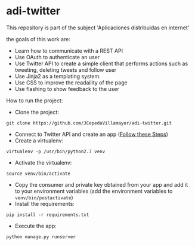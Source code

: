 # adi-twitter

This repository is part of the subject 'Aplicaciones distribuidas en internet'

the goals of this work are:
- Learn how to communicate with a REST API
- Use OAuth to authenticate an user
- Use Twitter API to create a simple client that performs actions such as tweeting, deleting tweets and follow user
- Use Jinja2 as a templating system.
- Use CSS to improve the readaility of the page
- Use flashing to show feedback to the user

How to run the project:
- Clone the project: 

`git clone https://github.com/JCepedaVillamayor/adi-twitter.git`
- Connect to Twitter API and create an app ([Follow these Steps](https://iag.me/socialmedia/how-to-create-a-twitter-app-in-8-easy-steps/))
- Create a virtualenv:

`virtualenv -p /usr/bin/python2.7 venv`
- Activate the virtualenv:

`source venv/bin/activate`
- Copy the consumer and private key obtained from your app and add it to your environment variables 
(add the environment variables to `venv/bin/postactivate`)
- Install the requirements:

`pip install -r requirements.txt`
- Execute the app:

`python manage.py runserver`
